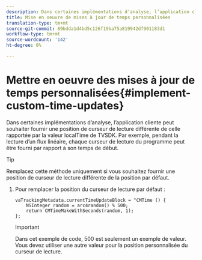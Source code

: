 ```yaml
---
description: Dans certaines implémentations d’analyse, l’application cliente peut souhaiter fournir une position de curseur de lecture différente de celle rapportée par la valeur localTime de TVSDK. Par exemple, pendant la lecture d’un flux linéaire, chaque curseur de lecture du programme peut être fourni par rapport à son temps de début.
title: Mise en oeuvre de mises à jour de temps personnalisées
translation-type: tm+mt
source-git-commit: 89bdda1d4bd5c126f19ba75a819942df901183d1
workflow-type: tm+mt
source-wordcount: '142'
ht-degree: 0%

---
```



# Mettre en oeuvre des mises à jour de temps personnalisées{#implement-custom-time-updates}

Dans certaines implémentations d’analyse, l’application cliente peut souhaiter fournir une position de curseur de lecture différente de celle rapportée par la valeur localTime de TVSDK. Par exemple, pendant la lecture d’un flux linéaire, chaque curseur de lecture du programme peut être fourni par rapport à son temps de début.

>[!TIP]
>
>Remplacez cette méthode uniquement si vous souhaitez fournir une position de curseur de lecture différente de la position par défaut.

1. Pour remplacer la position du curseur de lecture par défaut :

   ```
   vaTrackingMetadata.currentTimeUpdateBlock = ^CMTime () { 
       NSInteger random = arc4random() % 500;  
       return CMTimeMakeWithSeconds(random, 1); 
   };
   ```

   >[!IMPORTANT]
   >
   >Dans cet exemple de code, 500 est seulement un exemple de valeur. Vous devez utiliser une autre valeur pour la position personnalisée du curseur de lecture.

